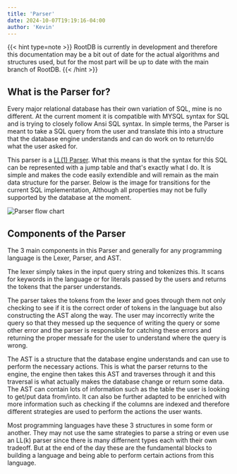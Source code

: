 ```yaml
---
title: 'Parser'
date: 2024-10-07T19:19:16-04:00
author: 'Kevin'
---
```


{{< hint type=note >}}
RootDB is currently in development and therefore this documentation may be a bit out of date for the actual algorithms and structures used, but for the most part will be up to date with the main branch of RootDB.
{{< /hint >}}

## What is the Parser for?

Every major relational database has their own variation of SQL, mine is no different. At the current moment it is compatible with MYSQL syntax for SQL and is trying to closely follow Ansi SQL syntax. In simple terms, the Parser is meant to take a SQL query from the user and translate this into a structure that the database engine understands and can do work on to return/do what the user asked for.

This parser is a [LL(1) Parser](https://en.wikipedia.org/wiki/LL_parser). What this means is that the syntax for this SQL can be represented with a jump table and that's exactly what I do. It is simple and makes the code easily extendible and will remain as the main data structure for the parser. Below is the image for transitions for the current SQL implementation, Although all properties may not be fully supported by the database at the moment.

![Parser flow chart](../images/parserFlowChartLight.jpg "flow chart")

## Components of the Parser

The 3 main components in this Parser and generally for any programming language is the Lexer, Parser, and AST.

The lexer simply takes in the input query string and tokenizes this. It scans for keywords in the language or for literals passed by the users and returns the tokens that the parser understands.

The parser takes the tokens from the lexer and goes through them not only checking to see if it is the correct order of tokens in the language but also constructing the AST along the way. The user may incorrectly write the query so that they messed up the sequence of writing the query or some other error and the parser is responsible for catching these errors and returning the proper messafe for the user to understand where the query is wrong.

The AST is a structure that the database engine understands and can use to perform the necessary actions. This is what the parser returns to the engine, the engine then takes this AST and traverses through it and this traversal is what actually makes the database change or return some data. The AST can contain lots of information such as the table the user is looking to get/put data from/into. It can also be further adapted to be enriched with more information such as checking if the columns are indexed and therefore different strategies are used to perform the actions the user wants.

Most programming languages have these 3 structures in some form or another. They may not use the same strategies to parse a string or even use an LL(k) parser since there is many differnent types each with their own tradeoff. But at the end of the day these are the fundamental blocks to building a language and being able to perform certain actions from this language.